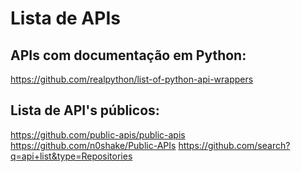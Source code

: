 # Lista de APIs

## APIs com documentação em Python:

<https://github.com/realpython/list-of-python-api-wrappers>

## Lista de API's públicos:

<https://github.com/public-apis/public-apis>
<https://github.com/n0shake/Public-APIs>
<https://github.com/search?q=api+list&type=Repositories>